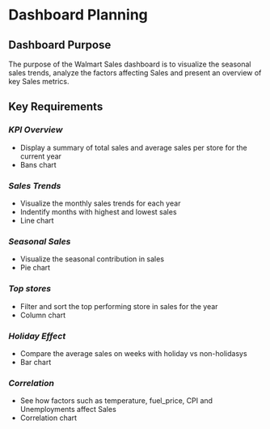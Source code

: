 # Dashboard Planning

## Dashboard Purpose
The purpose of the Walmart Sales dashboard is to visualize the seasonal sales trends, analyze the factors affecting Sales and present an overview of key Sales metrics. 

## Key Requirements
### _KPI Overview_ ###
- Display a summary of total sales and average sales per store for the current year
- Bans chart

### _Sales Trends_ ###
- Visualize the monthly sales trends for each year
- Indentify months with highest and lowest sales
- Line chart

### _Seasonal Sales_ ###
- Visualize the seasonal contribution in sales
- Pie chart

### _Top stores_ ###
- Filter and sort the top performing store in sales for the year
- Column chart

### _Holiday Effect_ ###
- Compare the average sales on weeks with holiday vs non-holidasys
- Bar chart

### _Correlation_ ###
- See how factors such as temperature, fuel_price, CPI and Unemployments affect Sales
- Correlation chart
